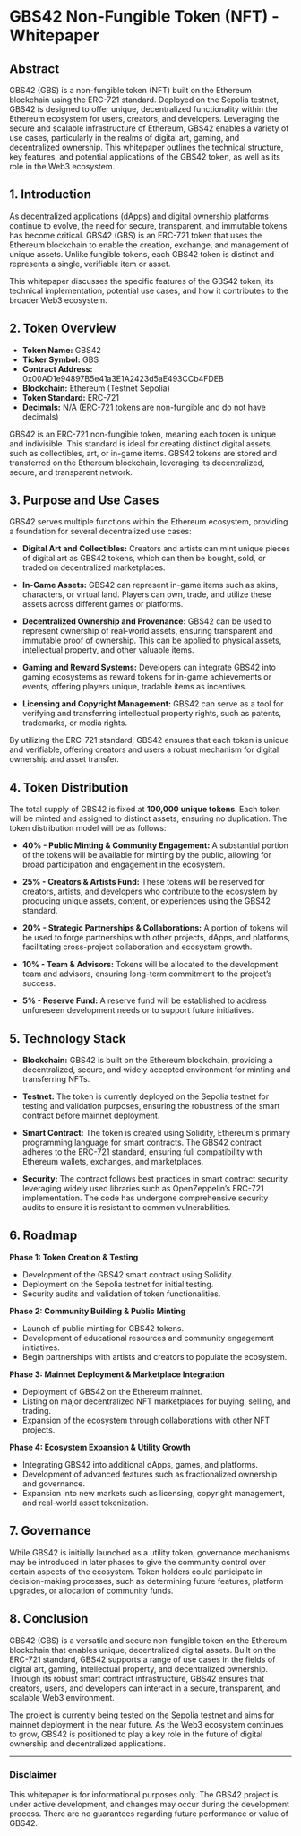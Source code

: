 # GBS42 Non-Fungible Token (NFT) - Whitepaper

## Abstract

GBS42 (GBS) is a non-fungible token (NFT) built on the Ethereum blockchain using the ERC-721 standard. Deployed on the Sepolia testnet, GBS42 is designed to offer unique, decentralized functionality within the Ethereum ecosystem for users, creators, and developers. Leveraging the secure and scalable infrastructure of Ethereum, GBS42 enables a variety of use cases, particularly in the realms of digital art, gaming, and decentralized ownership. This whitepaper outlines the technical structure, key features, and potential applications of the GBS42 token, as well as its role in the Web3 ecosystem.

## 1. Introduction

As decentralized applications (dApps) and digital ownership platforms continue to evolve, the need for secure, transparent, and immutable tokens has become critical. GBS42 (GBS) is an ERC-721 token that uses the Ethereum blockchain to enable the creation, exchange, and management of unique assets. Unlike fungible tokens, each GBS42 token is distinct and represents a single, verifiable item or asset.

This whitepaper discusses the specific features of the GBS42 token, its technical implementation, potential use cases, and how it contributes to the broader Web3 ecosystem.

## 2. Token Overview

- **Token Name:** GBS42  
- **Ticker Symbol:** GBS  
- **Contract Address:** 0x00AD1e94897B5e41a3E1A2423d5aE493CCb4FDEB  
- **Blockchain:** Ethereum (Testnet Sepolia)  
- **Token Standard:** ERC-721  
- **Decimals:** N/A (ERC-721 tokens are non-fungible and do not have decimals)

GBS42 is an ERC-721 non-fungible token, meaning each token is unique and indivisible. This standard is ideal for creating distinct digital assets, such as collectibles, art, or in-game items. GBS42 tokens are stored and transferred on the Ethereum blockchain, leveraging its decentralized, secure, and transparent network.

## 3. Purpose and Use Cases

GBS42 serves multiple functions within the Ethereum ecosystem, providing a foundation for several decentralized use cases:

- **Digital Art and Collectibles:** Creators and artists can mint unique pieces of digital art as GBS42 tokens, which can then be bought, sold, or traded on decentralized marketplaces.
  
- **In-Game Assets:** GBS42 can represent in-game items such as skins, characters, or virtual land. Players can own, trade, and utilize these assets across different games or platforms.

- **Decentralized Ownership and Provenance:** GBS42 can be used to represent ownership of real-world assets, ensuring transparent and immutable proof of ownership. This can be applied to physical assets, intellectual property, and other valuable items.

- **Gaming and Reward Systems:** Developers can integrate GBS42 into gaming ecosystems as reward tokens for in-game achievements or events, offering players unique, tradable items as incentives.

- **Licensing and Copyright Management:** GBS42 can serve as a tool for verifying and transferring intellectual property rights, such as patents, trademarks, or media rights.

By utilizing the ERC-721 standard, GBS42 ensures that each token is unique and verifiable, offering creators and users a robust mechanism for digital ownership and asset transfer.

## 4. Token Distribution

The total supply of GBS42 is fixed at **100,000 unique tokens**. Each token will be minted and assigned to distinct assets, ensuring no duplication. The token distribution model will be as follows:

- **40% - Public Minting & Community Engagement:** A substantial portion of the tokens will be available for minting by the public, allowing for broad participation and engagement in the ecosystem.

- **25% - Creators & Artists Fund:** These tokens will be reserved for creators, artists, and developers who contribute to the ecosystem by producing unique assets, content, or experiences using the GBS42 standard.

- **20% - Strategic Partnerships & Collaborations:** A portion of tokens will be used to forge partnerships with other projects, dApps, and platforms, facilitating cross-project collaboration and ecosystem growth.

- **10% - Team & Advisors:** Tokens will be allocated to the development team and advisors, ensuring long-term commitment to the project’s success.

- **5% - Reserve Fund:** A reserve fund will be established to address unforeseen development needs or to support future initiatives.

## 5. Technology Stack

- **Blockchain:** GBS42 is built on the Ethereum blockchain, providing a decentralized, secure, and widely accepted environment for minting and transferring NFTs.

- **Testnet:** The token is currently deployed on the Sepolia testnet for testing and validation purposes, ensuring the robustness of the smart contract before mainnet deployment.

- **Smart Contract:** The token is created using Solidity, Ethereum's primary programming language for smart contracts. The GBS42 contract adheres to the ERC-721 standard, ensuring full compatibility with Ethereum wallets, exchanges, and marketplaces.

- **Security:** The contract follows best practices in smart contract security, leveraging widely used libraries such as OpenZeppelin’s ERC-721 implementation. The code has undergone comprehensive security audits to ensure it is resistant to common vulnerabilities.

## 6. Roadmap

**Phase 1: Token Creation & Testing**  
- Development of the GBS42 smart contract using Solidity.  
- Deployment on the Sepolia testnet for initial testing.  
- Security audits and validation of token functionalities.

**Phase 2: Community Building & Public Minting**  
- Launch of public minting for GBS42 tokens.  
- Development of educational resources and community engagement initiatives.  
- Begin partnerships with artists and creators to populate the ecosystem.

**Phase 3: Mainnet Deployment & Marketplace Integration**  
- Deployment of GBS42 on the Ethereum mainnet.  
- Listing on major decentralized NFT marketplaces for buying, selling, and trading.  
- Expansion of the ecosystem through collaborations with other NFT projects.

**Phase 4: Ecosystem Expansion & Utility Growth**  
- Integrating GBS42 into additional dApps, games, and platforms.  
- Development of advanced features such as fractionalized ownership and governance.  
- Expansion into new markets such as licensing, copyright management, and real-world asset tokenization.

## 7. Governance

While GBS42 is initially launched as a utility token, governance mechanisms may be introduced in later phases to give the community control over certain aspects of the ecosystem. Token holders could participate in decision-making processes, such as determining future features, platform upgrades, or allocation of community funds.

## 8. Conclusion

GBS42 (GBS) is a versatile and secure non-fungible token on the Ethereum blockchain that enables unique, decentralized digital assets. Built on the ERC-721 standard, GBS42 supports a range of use cases in the fields of digital art, gaming, intellectual property, and decentralized ownership. Through its robust smart contract infrastructure, GBS42 ensures that creators, users, and developers can interact in a secure, transparent, and scalable Web3 environment.

The project is currently being tested on the Sepolia testnet and aims for mainnet deployment in the near future. As the Web3 ecosystem continues to grow, GBS42 is positioned to play a key role in the future of digital ownership and decentralized applications.

---

### Disclaimer  
This whitepaper is for informational purposes only. The GBS42 project is under active development, and changes may occur during the development process. There are no guarantees regarding future performance or value of GBS42.
